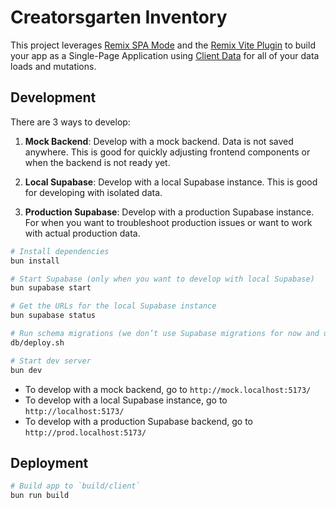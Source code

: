 # Creatorsgarten Inventory

This project leverages [Remix SPA Mode](https://remix.run/docs/en/main/future/spa-mode) and the [Remix Vite Plugin](https://remix.run/docs/en/main/future/vite) to build your app as a Single-Page Application using [Client Data](https://remix.run/docs/en/main/guides/client-data) for all of your data loads and mutations.

## Development

There are 3 ways to develop:

1. **Mock Backend**: Develop with a mock backend. Data is not saved anywhere. This is good for quickly adjusting frontend components or when the backend is not ready yet.

2. **Local Supabase**: Develop with a local Supabase instance. This is good for developing with isolated data.

3. **Production Supabase**: Develop with a production Supabase instance. For when you want to troubleshoot production issues or want to work with actual production data.

```sh
# Install dependencies
bun install

# Start Supabase (only when you want to develop with local Supabase)
bun supabase start

# Get the URLs for the local Supabase instance
bun supabase status

# Run schema migrations (we don’t use Supabase migrations for now and use Drizzle instead)
db/deploy.sh

# Start dev server
bun dev
```

- To develop with a mock backend, go to `http://mock.localhost:5173/`
- To develop with a local Supabase instance, go to `http://localhost:5173/`
- To develop with a production Supabase backend, go to `http://prod.localhost:5173/`

## Deployment

```sh
# Build app to `build/client`
bun run build
```
